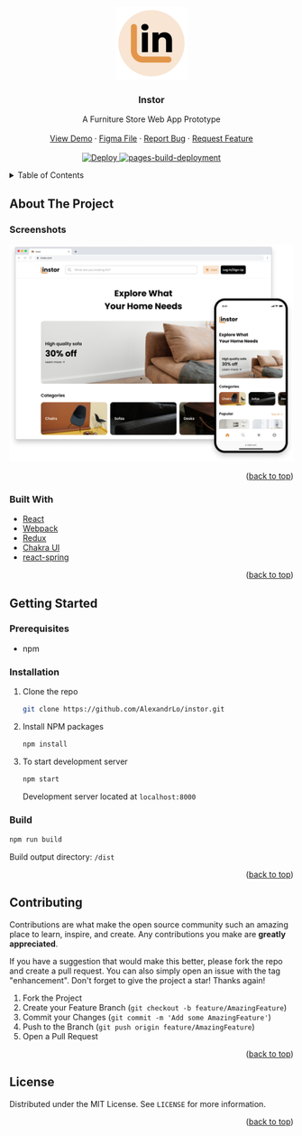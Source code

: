 <div id="top"></div>

<!-- PROJECT LOGO -->
<br />
<div align="center">
  <a href="https://alexandrlo.github.io/instor/">
    <img src="images/logo.png" alt="Logo" width="128" height="128" >
  </a>

<h3 align="center">Instor</h3>

  <p align="center">
    A Furniture Store Web App Prototype
    <br />
    <br />
    <a href="https://alexandrlo.github.io/instor/">View Demo</a>
    ·
    <a href="https://www.figma.com/community/file/1112827510922949664">Figma File</a>
    ·
    <a href="https://github.com/AlexandrLo/instor/issues">Report Bug</a>
    ·
    <a href="https://github.com/AlexandrLo/instor/issues">Request Feature</a>
    <br />
    <br />
    <a href="https://github.com/AlexandrLo/instor/actions/workflows/deploy.yml">
      <img src="https://github.com/AlexandrLo/instor/actions/workflows/deploy.yml/badge.svg" alt="Deploy" >
    </a>
    <a href="https://github.com/AlexandrLo/instor/actions/workflows/pages/pages-build-deployment">
      <img src="https://github.com/AlexandrLo/instor/actions/workflows/pages/pages-build-deployment/badge.svg?branch=gh-pages" alt="pages-build-deployment" >
    </a>
  </p>
</div>

<!-- TABLE OF CONTENTS -->
<details>
  <summary>Table of Contents</summary>
  <ol>
    <li>
      <a href="#about-the-project">About The Project</a>
      <ul>
        <li><a href="#screenshots">Screenshots</a></li>
        <li><a href="#built-with">Built With</a></li>
      </ul>
    </li>
    <li>
      <a href="#getting-started">Getting Started</a>
      <ul>
        <li><a href="#prerequisites">Prerequisites</a></li>
        <li><a href="#installation">Installation</a></li>
        <li><a href="#build">Build</a></li>
      </ul>
    </li>
    <li><a href="#contributing">Contributing</a></li>
    <li><a href="#license">License</a></li>
  </ol>
</details>

<!-- ABOUT THE PROJECT -->

## About The Project

### Screenshots

<div align="center">
  <a href="https://alexandrlo.github.io/instor/">
    <img src="images/screenshots.png" alt="Screenshots" width="1024">
  </a>
</div>

<p align="right">(<a href="#top">back to top</a>)</p>

### Built With

- [React](https://reactjs.org/)
- [Webpack](https://webpack.js.org/)
- [Redux](https://redux.js.org/)
- [Chakra UI](https://chakra-ui.com/)
- [react-spring](https://react-spring.io/)

<p align="right">(<a href="#top">back to top</a>)</p>

<!-- GETTING STARTED -->

## Getting Started

### Prerequisites

- npm

### Installation

1. Clone the repo

   ```sh
   git clone https://github.com/AlexandrLo/instor.git
   ```

2. Install NPM packages

   ```sh
   npm install
   ```

3. To start development server

   ```sh
   npm start
   ```

   Development server located at `localhost:8000`

### Build

```sh
npm run build
```

Build output directory: `/dist`

<p align="right">(<a href="#top">back to top</a>)</p>

<!-- CONTRIBUTING -->

## Contributing

Contributions are what make the open source community such an amazing place to learn, inspire, and create. Any contributions you make are **greatly appreciated**.

If you have a suggestion that would make this better, please fork the repo and create a pull request. You can also simply open an issue with the tag "enhancement".
Don't forget to give the project a star! Thanks again!

1. Fork the Project
2. Create your Feature Branch (`git checkout -b feature/AmazingFeature`)
3. Commit your Changes (`git commit -m 'Add some AmazingFeature'`)
4. Push to the Branch (`git push origin feature/AmazingFeature`)
5. Open a Pull Request

<p align="right">(<a href="#top">back to top</a>)</p>

<!-- LICENSE -->

## License

Distributed under the MIT License. See `LICENSE` for more information.

<p align="right">(<a href="#top">back to top</a>)</p>
